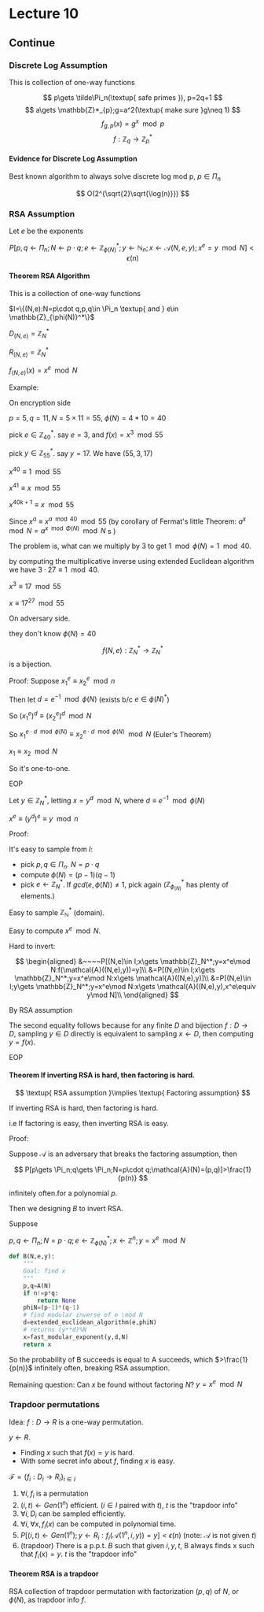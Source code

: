 # Lecture 10

## Continue

### Discrete Log Assumption

This is collection of one-way functions

$$
p\gets \tilde\Pi_n(\textup{ safe primes }), p=2q+1
$$
$$
a\gets \mathbb{Z}*_{p};g=a^2(\textup{ make sure }g\neq 1)
$$
$$
f_{g,p}(x)=g^x\mod p
$$
$$
f:\mathbb{Z}_q\to \mathbb{Z}^*_p
$$

#### Evidence for Discrete Log Assumption

Best known algorithm to always solve discrete log  mod p, $p\in \Pi_n$

$$
O(2^{\sqrt{2}\sqrt{\log(n)}})
$$

### RSA Assumption

Let $e$ be the exponents

$$
P[p,q\gets \Pi_n;N\gets p\cdot q;e\gets \mathbb{Z}_{\phi(N)}^*;y\gets \mathbb{N}_n;x\gets \mathcal{A}(N,e,y);x^e=y\mod N]<\epsilon(n)
$$

#### Theorem RSA Algorithm

This is a collection of one-way functions

$I=\{(N,e):N=p\cdot q,p,q\in \Pi_n \textup{ and } e\in \mathbb{Z}_{\phi(N)}^*\}$

$D_{(N,e)}=\mathbb{Z}_N^*$

$R_{(N,e)}=\mathbb{Z}_N^*$

$f_{(N,e)}(x)=x^e\mod N$

Example:

On encryption side

$p=5,q=11,N=5\times 11=55$, $\phi(N)=4*10=40$

pick $e\in \mathbb{Z}_{40}^*$. say $e=3$, and $f(x)=x^3\mod 55$

pick $y\in \mathbb{Z}_{55}^*$. say $y=17$. We have $(55,3,17)$

$x^{40}\equiv 1\mod 55$

$x^{41}\equiv x\mod 55$

$x^{40k+1}\equiv x \mod 55$

Since $x^a\equiv x^{a\mod 40}\mod 55$ (by corollary of Fermat's little Theorem: $a^x\mod N=a^{x\mod \Phi(N)}\mod N$
s )

The problem is, what can we multiply by $3$ to get $1\mod \phi(N)=1\mod 40$.

by computing the multiplicative inverse using extended Euclidean algorithm we have $3\cdot 27\equiv 1\mod 40$.

$x^3\equiv 17\mod 55$

$x\equiv 17^{27}\mod 55$

On adversary side.

they don't know $\phi(N)=40$

$$
f(N,e):\mathbb{Z}_N^*\to \mathbb{Z}_N^*
$$
is a bijection.

Proof: Suppose $x_1^e\equiv x_2^e\mod n$

Then let $d=e^{-1}\mod \phi(N)$ (exists b/c $e\in\phi(N)^*$)

So $(x_1^e)^d\equiv (x_2^e)^d\mod N$

So $x_1^{e\cdot d\mod \phi(N)}\equiv x_2^{e\cdot d\mod \phi(N)}\mod N$ (Euler's Theorem)

$x_1\equiv x_2\mod N$

So it's one-to-one.

EOP

Let $y\in \mathbb{Z}_N^*$, letting $x=y^d\mod N$, where $d\equiv e^{-1}\mod \phi(N)$

$x^e\equiv (y^d)^e \equiv y\mod n$

Proof: 

It's easy to sample from $I$:

* pick $p,q\in \Pi_n$. $N=p\cdot q$
* compute $\phi(N)=(p-1)(q-1)$
* pick $e\gets \mathbb{Z}^*_N$. If $gcd(e,\phi(N))\neq 1$, pick again ($\mathbb{Z}_{\phi_(N)}^*$ has plenty of elements.)

Easy to sample $\mathbb{\mathbb{Z}_N^*}$ (domain).

Easy to compute $x^e\mod N$.

Hard to invert:

$$
\begin{aligned}
&~~~~P[(N,e)\in I;x\gets \mathbb{Z}_N^*;y=x^e\mod N:f(\mathcal{A}((N,e),y))=y]\\
&=P[(N,e)\in I;x\gets \mathbb{Z}_N^*;y=x^e\mod N:x\gets \mathcal{A}((N,e),y)]\\
&=P[(N,e)\in I;y\gets \mathbb{Z}_N^*;y=x^e\mod N:x\gets \mathcal{A}((N,e),y),x^e\equiv y\mod N]\\
\end{aligned}
$$

By RSA assumption

The second equality follows because for any finite $D$ and bijection $f:D\to D$, sampling $y\in D$ directly is equivalent to sampling $x\gets D$, then computing $y=f(x)$.

EOP

#### Theorem If inverting RSA is hard, then factoring is hard.

$$
\textup{ RSA assumption }\implies \textup{ Factoring assumption}
$$

If inverting RSA is hard, then factoring is hard.

i.e If factoring is easy, then inverting RSA is easy.

Proof:

Suppose $\mathcal{A}$ is an adversary that breaks the factoring assumption, then

$$
P[p\gets \Pi_n;q\gets \Pi_n;N=p\cdot q;\mathcal{A}(N)=(p,q)]>\frac{1}{p(n)}
$$

infinitely often.for a polynomial $p$.

Then we designing $B$ to invert RSA.

Suppose

$p,q\gets \Pi_n;N=p\cdot q;e\gets \mathbb{Z}_{\phi(N)}^*;x\gets \mathbb{Z}^n;y=x^e\mod N$

``` python
def B(N,e,y):
    """
    Goal: find x
    """
    p,q=A(N)
    if n!=p*q:
        return None
    phiN=(p-1)*(q-1)
    # find modular inverse of e \mod N
    d=extended_euclidean_algorithm(e,phiN)
    # returns (y**d)%N
    x=fast_modular_exponent(y,d,N)
    return x
```

So the probability of B succeeds is equal to A succeeds, which $>\frac{1}{p(n)}$ infinitely often, breaking RSA assumption.

Remaining question: Can $x$ be found without factoring $N$? $y=x^e\mod N$

### Trapdoor permutations

Idea: $f:D\to R$ is a one-way permutation.

$y\gets R$.

* Finding $x$ such that $f(x)=y$ is hard.
* With some secret info about $f$, finding $x$ is easy.

$\mathcal{F}=\{f_i:D_i\to R_i\}_{i\in I}$

1. $\forall i,f_i$ is a permutation
2. $(i,t)\gets Gen(1^n)$ efficient. ($i\in I$ paired with $t$), $t$ is the "trapdoor info"
3. $\forall i,D_i$ can be sampled efficiently.
4. $\forall i,\forall x,f_i(x)$ can be computed in polynomial time.
5. $P[(i,t)\gets Gen(1^n);y\gets R_i:f_i(\mathcal{A}(1^n,i,y))=y]<\epsilon(n)$ (note: $\mathcal{A}$ is not given $t$)
6. (trapdoor) There is a p.p.t. $B$ such that given $i,y,t$, B always finds x such that $f_i(x)=y$. $t$ is the "trapdoor info"

#### Theorem RSA is a trapdoor

RSA collection of trapdoor permutation with factorization $(p,q)$ of $N$, or $\phi(N)$, as trapdoor info $f$.

